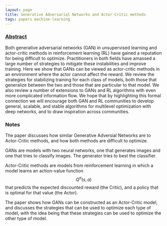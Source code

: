 ```yaml
---
layout: page
title: Generative Adversarial Networks and Actor-Critic methods
tags: papers machine-learning
---
```


### [Abstract](https://arxiv.org/abs/1610.01945)

Both generative adversarial networks (GAN) in unsupervised learning and
actor-critic methods in reinforcement learning (RL) have gained a reputation for
being difficult to optimize. Practitioners in both fields have amassed a large
number of strategies to mitigate these instabilities and improve training. Here
we show that GANs can be viewed as actor-critic methods in an environment where
the actor cannot affect the reward. We review the strategies for stabilizing
training for each class of models, both those that generalize between the two
and those that are particular to that model. We also review a number of
extensions to GANs and RL algorithms with even more complicated information
flow. We hope that by highlighting this formal connection we will encourage both
GAN and RL communities to develop general, scalable, and stable algorithms for
multilevel optimization with deep networks, and to draw inspiration across
communities.

### Notes

The paper discusses how similar Generative Adversial Networks are to
Actor-Critic methods, and how both methods are difficult to optimize.

GANs are models with two neural networks, one that generates images and one that
tries to classify images. The generator tries to best the classifier.

Actor-Critic methods are models from reinforcement learning in which a model
learns an action-value function $$Q^\pi(s, a)$$ that predicts the expected
discounted reward (the Critic), and a policy that is optimal for that value (the
Actor).

The paper shows how GANs can be constructed as an Actor-Critic model, and
discusses the strategies that can be used to optimize each type of model, with
the idea being that these strategies can be used to optimize the other type of
model.
